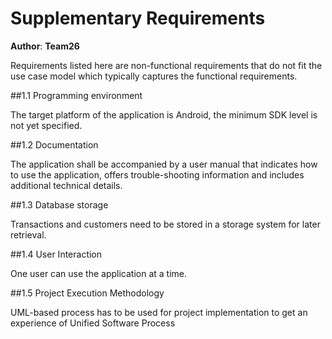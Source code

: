 # Supplementary Requirements

**Author**: **Team26**

Requirements listed here are non-functional requirements that do not fit the use case model which typically
captures the functional requirements.

##1.1 Programming environment

The target platform of the application is Android, the minimum SDK level is not yet specified.

##1.2 Documentation

The application shall be accompanied by a user manual that indicates how to use the application, offers trouble-shooting
information and includes additional technical details.

##1.3 Database storage

Transactions and customers need to be stored in a storage system for later retrieval.

##1.4 User Interaction

One user can use the application at a time.

##1.5 Project Execution Methodology

UML-based process has to be used for project implementation to get an experience of Unified Software Process